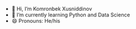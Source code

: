 - 👋 Hi, I’m Komronbek Xusniddinov
- 🌱 I’m currently learning Python and Data Science
- 😄 Pronouns: He/his
